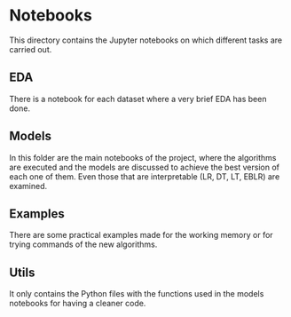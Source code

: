 # Notebooks
This directory contains the Jupyter notebooks on which different tasks are carried out.

## EDA
There is a notebook for each dataset where a very brief  EDA has been done.

## Models
In this folder are the main notebooks of the project, where the algorithms are executed and the models are discussed to achieve the best version of each one of them. Even those that are interpretable (LR, DT, LT, EBLR) are examined.

## Examples
There are some practical examples made for the working memory or for trying commands of the new algorithms.

## Utils
It only contains the Python files with the functions used in the models notebooks for having a cleaner code.
